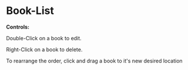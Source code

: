 # Book-List

<strong>Controls:</strong><p></p>
Double-Click on a book to edit.<p></p>
Right-Click on a book to delete.<p></p>
To rearrange the order, click and drag a book to it's new desired location
